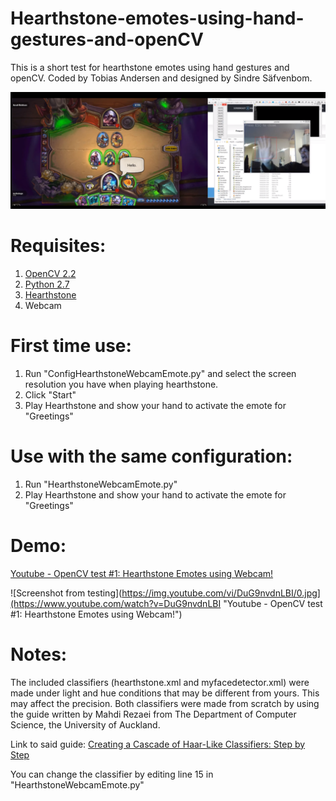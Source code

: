 # Hearthstone-emotes-using-hand-gestures-and-openCV
This is a short test for hearthstone emotes using hand gestures and openCV.
Coded by Tobias Andersen and designed by Sindre Säfvenbom.

![Screenshot from testing](https://raw.githubusercontent.com/turbolego/Hearthstone-emotes-using-hand-gestures-and-openCV/master/test1.png)

# Requisites:

1. [OpenCV 2.2](http://opencv.org/downloads.html)
2. [Python 2.7](https://www.python.org/)
3. [Hearthstone](http://us.battle.net/hearthstone/en/)
4. Webcam

# First time use:

1. Run "ConfigHearthstoneWebcamEmote.py" and select the screen resolution you have when playing hearthstone.
2. Click "Start"
3. Play Hearthstone and show your hand to activate the emote for "Greetings"

# Use with the same configuration:

1. Run "HearthstoneWebcamEmote.py"
2. Play Hearthstone and show your hand to activate the emote for "Greetings"

# Demo:

[Youtube - OpenCV test #1: Hearthstone Emotes using Webcam!](https://www.youtube.com/watch?v=DuG9nvdnLBI)

![Screenshot from testing](https://img.youtube.com/vi/DuG9nvdnLBI/0.jpg](https://www.youtube.com/watch?v=DuG9nvdnLBI "Youtube - OpenCV test #1: Hearthstone Emotes using Webcam!")

# Notes:
The included classifiers (hearthstone.xml and myfacedetector.xml) were made under light and hue conditions that may be different from yours. This may affect the precision.
Both classifiers were made from scratch by using the guide written by Mahdi Rezaei from The Department of Computer Science, the University of Auckland.

Link to said guide: [Creating a Cascade of Haar-Like Classifiers: Step by Step](https://www.researchgate.net/publication/259584296_Tutorial-_Creating_a_Cascade_of_Haar-like_Classifiers_Step_by_Step)

You can change the classifier by editing line 15 in "HearthstoneWebcamEmote.py"
